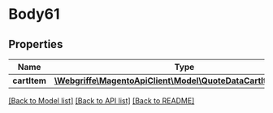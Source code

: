 # Body61

## Properties
Name | Type | Description | Notes
------------ | ------------- | ------------- | -------------
**cartItem** | [**\Webgriffe\MagentoApiClient\Model\QuoteDataCartItemInterface**](QuoteDataCartItemInterface.md) |  | 

[[Back to Model list]](../README.md#documentation-for-models) [[Back to API list]](../README.md#documentation-for-api-endpoints) [[Back to README]](../README.md)


